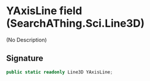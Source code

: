 # YAxisLine field (SearchAThing.Sci.Line3D)
(No Description)

## Signature
```csharp
public static readonly Line3D YAxisLine;
```
